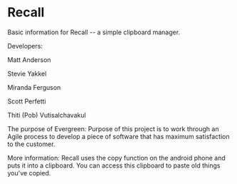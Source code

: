 Recall
===
Basic information for Recall -- a simple clipboard manager.

Developers:

Matt Anderson

Stevie Yakkel

Miranda Ferguson

Scott Perfetti

Thiti (Pob) Vutisalchavakul

The purpose of Evergreen:
Purpose of this project is to work through an Agile process to develop a piece of software that has maximum satisfaction to the customer.


More information:
Recall uses the copy function on the android phone and puts it into a clipboard. You can access this clipboard to paste old things you've copied.
